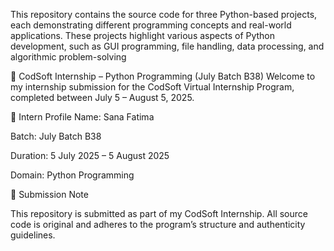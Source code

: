 This repository contains the source code for three Python-based projects, each demonstrating different programming concepts and real-world applications. These projects highlight various aspects of Python development, such as GUI programming, file handling, data processing, and algorithmic problem-solving

🌟 CodSoft Internship – Python Programming (July Batch B38) Welcome to my internship submission for the CodSoft Virtual Internship Program, completed between July 5 – August 5, 2025.

👤 Intern Profile Name: Sana Fatima

Batch: July Batch B38

Duration: 5 July 2025 – 5 August 2025

Domain: Python Programming

📝 Submission Note

This repository is submitted as part of my CodSoft Internship. All source code is original and adheres to the program’s structure and authenticity guidelines.
